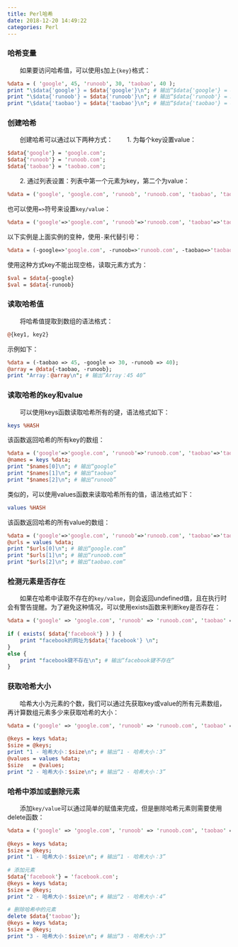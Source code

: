 ```yaml
---
title: Perl哈希
date: 2018-12-20 14:49:22
categories: Perl
---
```

### 哈希变量

&emsp;&emsp;如果要访问哈希值，可以使用`$`加上`{key}`格式：

``` perl
%data = ( 'google', 45, 'runoob', 30, 'taobao', 40 );
print "\$data{'google'} = $data{'google'}\n"; # 输出“$data{'google'} = 45”
print "\$data{'runoob'} = $data{'runoob'}\n"; # 输出“$data{'runoob'} = 30”
print "\$data{'taobao'} = $data{'taobao'}\n"; # 输出“$data{'taobao'} = 40”
```

### 创建哈希

&emsp;&emsp;创建哈希可以通过以下两种方式：
&emsp;&emsp;1. 为每个key设置value：

``` perl
$data{'google'} = 'google.com';
$data{'runoob'} = 'runoob.com';
$data{'taobao'} = 'taobao.com';
```

&emsp;&emsp;2. 通过列表设置：列表中第一个元素为key，第二个为value：

``` perl
%data = ('google', 'google.com', 'runoob', 'runoob.com', 'taobao', 'taobao.com');
```

也可以使用`=>`符号来设置`key/value`：

``` perl
%data = ('google'=>'google.com', 'runoob'=>'runoob.com', 'taobao'=>'taobao.com');
```

以下实例是上面实例的变种，使用`-`来代替引号：

``` perl
%data = (-google=>'google.com', -runoob=>'runoob.com', -taobao=>'taobao.com');
```

使用这种方式key不能出现空格，读取元素方式为：

``` perl
$val = $data{-google}
$val = $data{-runoob}
```

### 读取哈希值

&emsp;&emsp;将哈希值提取到数组的语法格式：

``` perl
@{key1, key2}
```

示例如下：

``` perl
%data = (-taobao => 45, -google => 30, -runoob => 40);
@array = @data{-taobao, -runoob};
print "Array：@array\n"; # 输出“Array：45 40”
```

### 读取哈希的key和value

&emsp;&emsp;可以使用keys函数读取哈希所有的键，语法格式如下：

``` perl
keys %HASH
```

该函数返回哈希的所有key的数组：

``` perl
%data = ('google'=>'google.com', 'runoob'=>'runoob.com', 'taobao'=>'taobao.com');
@names = keys %data;
print "$names[0]\n"; # 输出“google”
print "$names[1]\n"; # 输出“taobao”
print "$names[2]\n"; # 输出“runoob”
```

类似的，可以使用values函数来读取哈希所有的值，语法格式如下：

``` perl
values %HASH
```

该函数返回哈希的所有value的数组：

``` perl
%data = ('google'=>'google.com', 'runoob'=>'runoob.com', 'taobao'=>'taobao.com');
@urls = values %data;
print "$urls[0]\n"; # 输出“google.com”
print "$urls[1]\n"; # 输出“runoob.com”
print "$urls[2]\n"; # 输出“taobao.com”
```

### 检测元素是否存在

&emsp;&emsp;如果在哈希中读取不存在的`key/value`，则会返回undefined值，且在执行时会有警告提醒。为了避免这种情况，可以使用exists函数来判断key是否存在：

``` perl
%data = ('google' => 'google.com', 'runoob' => 'runoob.com', 'taobao' => 'taobao.com');
​
if ( exists( $data{'facebook'} ) ) {
    print "facebook的网址为$data{'facebook'} \n";
}
else {
    print "facebook键不存在\n"; # 输出“facebook键不存在”
}
```

### 获取哈希大小

&emsp;&emsp;哈希大小为元素的个数，我们可以通过先获取key或value的所有元素数组，再计算数组元素多少来获取哈希的大小：

``` perl
%data = ('google' => 'google.com', 'runoob' => 'runoob.com', 'taobao' => 'taobao.com');
​
@keys = keys %data;
$size = @keys;
print "1 - 哈希大小：$size\n"; # 输出“1 - 哈希大小：3”
@values = values %data;
$size   = @values;
print "2 - 哈希大小：$size\n"; # 输出“2 - 哈希大小：3”
```

### 哈希中添加或删除元素

&emsp;&emsp;添加`key/value`可以通过简单的赋值来完成，但是删除哈希元素则需要使用delete函数：

``` perl
%data = ('google' => 'google.com', 'runoob' => 'runoob.com', 'taobao' => 'taobao.com');
​
@keys = keys %data;
$size = @keys;
print "1 - 哈希大小：$size\n"; # 输出“1 - 哈希大小：3”
​
# 添加元素
$data{'facebook'} = 'facebook.com';
@keys = keys %data;
$size = @keys;
print "2 - 哈希大小：$size\n"; # 输出“2 - 哈希大小：4”
​
# 删除哈希中的元素
delete $data{'taobao'};
@keys = keys %data;
$size = @keys;
print "3 - 哈希大小：$size\n"; # 输出“3 - 哈希大小：3”
```